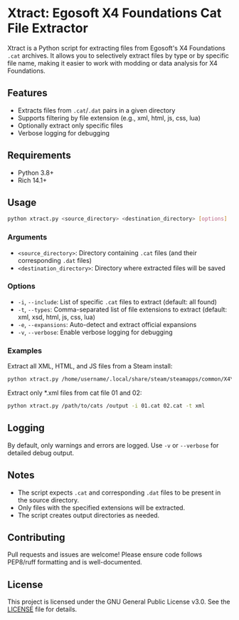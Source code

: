 # Xtract: Egosoft X4 Foundations Cat File Extractor

Xtract is a Python script for extracting files from Egosoft's X4 Foundations `.cat` archives. It allows you to selectively extract files by type or by specific file name, making it easier to work with modding or data analysis for X4 Foundations.

## Features

- Extracts files from `.cat`/`.dat` pairs in a given directory
- Supports filtering by file extension (e.g., xml, html, js, css, lua)
- Optionally extract only specific files
- Verbose logging for debugging

## Requirements

- Python 3.8+
- Rich 14.1+

## Usage

```bash
python xtract.py <source_directory> <destination_directory> [options]
```

### Arguments

- `<source_directory>`: Directory containing `.cat` files (and their corresponding `.dat` files)
- `<destination_directory>`: Directory where extracted files will be saved

### Options

- `-i`, `--include`: List of specific `.cat` files to extract (default: all found)
- `-t`, `--types`: Comma-separated list of file extensions to extract (default: xml, xsd, html, js, css, lua)
- `-e`, `--expansions`: Auto-detect and extract official expansions
- `-v`, `--verbose`: Enable verbose logging for debugging

### Examples

Extract all XML, HTML, and JS files from a Steam install:

```bash
python xtract.py /home/username/.local/share/steam/steamapps/common/X4\ Foundations /output -t xml,html,js
```

Extract only *.xml files from cat file 01 and 02:

```bash
python xtract.py /path/to/cats /output -i 01.cat 02.cat -t xml
```

## Logging

By default, only warnings and errors are logged. Use `-v` or `--verbose` for detailed debug output.

## Notes

- The script expects `.cat` and corresponding `.dat` files to be present in the source directory.
- Only files with the specified extensions will be extracted.
- The script creates output directories as needed.

## Contributing

Pull requests and issues are welcome! Please ensure code follows PEP8/ruff formatting and is well-documented.

## License

This project is licensed under the GNU General Public License v3.0. See the [LICENSE](LICENSE) file for details.
